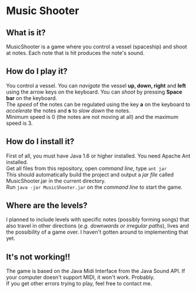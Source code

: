 # Music Shooter

## What is it?
MusicShooter is a game where you control a vessel (spaceship) and shoot at notes. Each note that is hit produces the 
note's sound. 

## How do I play it?
You control a vessel. You can *navigate* the vessel **up, down, right** and **left** using the arrow keys on the keyboard. 
You can *shoot* by pressing **Space bar** on the keyboard.  
The *speed* of the notes can be regulated using the key **a** on the keyboard to *accelerate* the notes and
**s** to *slow down* the notes.  
Minimum speed is 0 (the notes are not moving at all) and the maximum speed is 3.

## How do I install it?
First of all, you must have Java 1.6 or higher installed. You need Apache Ant installed.  
Get all files from this repository, open _command line_, type `ant jar`  
This should automatically build the project and output a _jar file_ called MusicShooter.jar in the current
directory.  
Run `java -jar MusicShooter.jar` on the _command line_ to start the game.

## Where are the levels?
I planned to include levels with specific notes (possibly forming songs) that also travel in other directions (*e.g. 
downwards or irregular paths*), lives and the possibility of a game over. I haven't gotten around to implementing that
yet. 

## It's not working!!
The game is based on the Java Midi Interface from the Java Sound API. If your computer doesn't support MIDI, it won't
work. Probably.  
If you get other errors trying to play, feel free to contact me.
